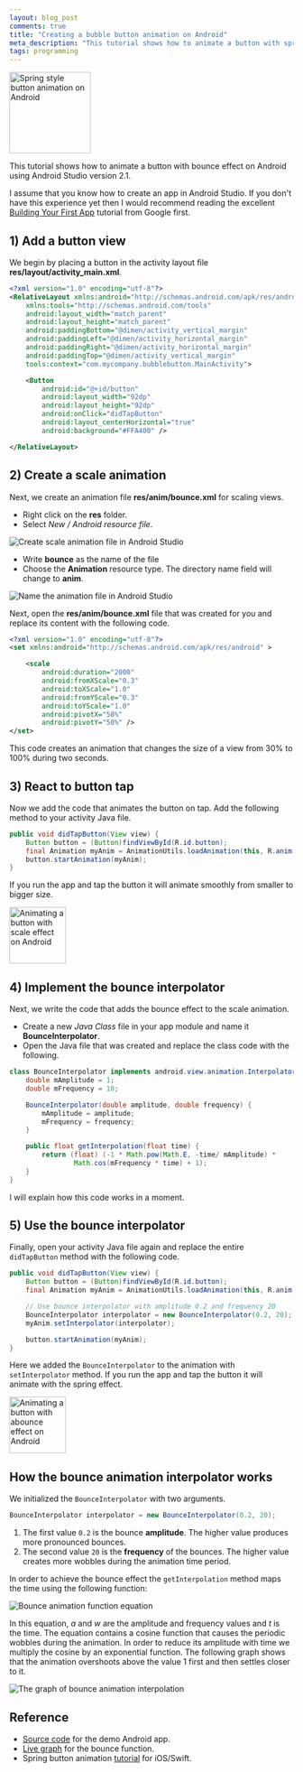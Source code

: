 ```yaml
---
layout: blog_post
comments: true
title: "Creating a bubble button animation on Android"
meta_description: "This tutorial shows how to animate a button with spring/bubble effect on Android."
tags: programming
---
```


<div class='isTextCentered'>
  <img width='144' class='isTextCentered' src='/image/blog/2016-05-30-spring-button-animation-on-android/005-spring-button-animation.gif' alt='Spring style button animation on Android'>
</div>

This tutorial shows how to animate a button with bounce effect on Android using Android Studio version 2.1.

I assume that you know how to create an app in Android Studio. If you don't have this experience yet then I would recommend reading the excellent [Building Your First App](https://developer.android.com/training/basics/firstapp/index.html) tutorial from Google first.

## 1) Add a button view

We begin by placing a button in the activity layout file **res/layout/activity_main.xml**.


```XML
<?xml version="1.0" encoding="utf-8"?>
<RelativeLayout xmlns:android="http://schemas.android.com/apk/res/android"
    xmlns:tools="http://schemas.android.com/tools"
    android:layout_width="match_parent"
    android:layout_height="match_parent"
    android:paddingBottom="@dimen/activity_vertical_margin"
    android:paddingLeft="@dimen/activity_horizontal_margin"
    android:paddingRight="@dimen/activity_horizontal_margin"
    android:paddingTop="@dimen/activity_vertical_margin"
    tools:context="com.mycompany.bubblebutton.MainActivity">

    <Button
        android:id="@+id/button"
        android:layout_width="92dp"
        android:layout_height="92dp"
        android:onClick="didTapButton"
        android:layout_centerHorizontal="true"
        android:background="#FFA400" />

</RelativeLayout>
```

## 2) Create a scale animation

Next, we create an animation file **res/anim/bounce.xml** for scaling views.

* Right click on the **res** folder.
* Select *New / Android resource file*.

<div class='isTextCentered'>
  <img src='/image/blog/2016-05-30-spring-button-animation-on-android/010-create-animation-file.png' alt='Create scale animation file in Android Studio' class='isMax100PercentWide hasBorderShade90'>
</div>

* Write **bounce** as the name of the file
* Choose the **Animation** resource type. The directory name field will change to **anim**.

<div class='isTextCentered'>
  <img src='/image/blog/2016-05-30-spring-button-animation-on-android/012-name-animation-file-android-studio.png' alt='Name the animation file in Android Studio' class='isMax100PercentWide hasBorderShade90'>
</div>


Next, open the **res/anim/bounce.xml** file that was created for you and replace its content with the following code.

```Xml
<?xml version="1.0" encoding="utf-8"?>
<set xmlns:android="http://schemas.android.com/apk/res/android" >

    <scale
        android:duration="2000"
        android:fromXScale="0.3"
        android:toXScale="1.0"
        android:fromYScale="0.3"
        android:toYScale="1.0"
        android:pivotX="50%"
        android:pivotY="50%" />
</set>
```

This code creates an animation that changes the size of a view from 30% to 100% during two seconds.

## 3) React to button tap

Now we add the code that animates the button on tap. Add the following method to your activity Java file.

```Java
public void didTapButton(View view) {
    Button button = (Button)findViewById(R.id.button);
    final Animation myAnim = AnimationUtils.loadAnimation(this, R.anim.bounce);
    button.startAnimation(myAnim);
}
```

If you run the app and tap the button it will animate smoothly from smaller to bigger size.



<div class='isTextCentered'>
  <img width='100' src='/image/blog/2016-05-30-spring-button-animation-on-android/020-button-animation-scale-android.gif' alt='Animating a button with scale effect on Android'>
</div>

## 4) Implement the bounce interpolator

Next, we write the code that adds the bounce effect to the scale animation.

* Create a new *Java Class* file in your app module and name it **BounceInterpolator**.
* Open the Java file that was created and replace the class code with the following.

```Java
class BounceInterpolator implements android.view.animation.Interpolator {
    double mAmplitude = 1;
    double mFrequency = 10;

    BounceInterpolator(double amplitude, double frequency) {
        mAmplitude = amplitude;
        mFrequency = frequency;
    }

    public float getInterpolation(float time) {
        return (float) (-1 * Math.pow(Math.E, -time/ mAmplitude) *
                Math.cos(mFrequency * time) + 1);
    }
}
```

I will explain how this code works in a moment.

## 5) Use the bounce interpolator

Finally, open your activity Java file again and replace the entire `didTapButton` method with the following code.

```Java
public void didTapButton(View view) {
    Button button = (Button)findViewById(R.id.button);
    final Animation myAnim = AnimationUtils.loadAnimation(this, R.anim.bounce);

    // Use bounce interpolator with amplitude 0.2 and frequency 20
    BounceInterpolator interpolator = new BounceInterpolator(0.2, 20);
    myAnim.setInterpolator(interpolator);

    button.startAnimation(myAnim);
}
```

Here we added the `BounceInterpolator` to the animation with `setInterpolator` method. If you run the app and tap the button it will animate with the spring effect.

<div class='isTextCentered'>
  <img width='100' src='/image/blog/2016-05-30-spring-button-animation-on-android/030-bounce-button-animation-android.gif' alt='Animating a button with abounce effect on Android'>
</div>

## How the bounce animation interpolator works

We initialized the `BounceInterpolator` with two arguments.

```Java
BounceInterpolator interpolator = new BounceInterpolator(0.2, 20);
```

1. The first value `0.2` is the bounce **amplitude**. The higher value produces more pronounced bounces.
1. The second value `20` is the **frequency** of the bounces. The higher value creates more wobbles during the animation time period.

In order to achieve the bounce effect the `getInterpolation` method maps the time using the following function:

<div class='isTextCentered'>
  <img class='isMax300PxWide' src='/image/blog/2016-05-30-spring-button-animation-on-android/040-bounce-function-equation.png' alt='Bounce animation function equation'>
</div>

In this equation, *a* and *w* are the amplitude and frequency values and *t* is the time. The equation contains a  cosine function that causes the periodic wobbles during the animation. In order to reduce its amplitude with time we multiply the cosine by an exponential function. The following graph shows that the animation overshoots above the value 1 first and then settles closer to it.

<div class='isTextCentered'>
  <img class='isMax300PxWide hasBorderShade90' src='/image/blog/2016-05-30-spring-button-animation-on-android/050-graph-of-bounce-interpolation.png' alt='The graph of bounce animation interpolation'>
</div>



## Reference

* [Source code](https://github.com/evgenyneu/bounce-button-animation-android) for the demo Android app.
* [Live graph](https://www.desmos.com/calculator/6gbvrm5i0s) for the bounce function.
* Spring button animation [tutorial](http://evgenii.com/blog/spring-button-animation-with-swift/) for iOS/Swift.





